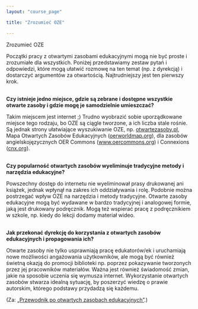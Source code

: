 ```yaml
---
layout: "course_page"

title: "Zrozumieć OZE"

---
```


<div class="text-center screen-title">
Zrozumieć OZE
</div>

<div class="screen-content">
  <p>
  Początki pracy z otwartymi zasobami edukacyjnymi mogą nie być proste i zrozumiałe dla wszystkich. Poniżej przedstawiamy zestaw pytań i odpowiedzi, które mogą ułatwić rozmowę na ten temat (np. z dyrekcją) i dostarczyć argumentów za otwartością. Najtrudniejszy jest ten pierwszy krok.
  </p>
  
  <p style="margin-top: 30px;"><strong>Czy istnieje jedno miejsce, gdzie są zebrane i dostępne wszystkie otwarte zasoby i gdzie mogę je samodzielnie umieszczać?</strong></p>
  <p>Takim miejscem jest internet ;) Trudno wyobrazić sobie uporządkowane miejsce tego rodzaju, bo OZE są ciągle tworzone, a ich liczba stale rośnie. Są jednak strony ułatwiające wyszukiwanie OZE, np. <a class="content-link" target="_blank" href="https://otwartezasoby.pl/" >otwartezasoby.pl</a>, Mapa Otwartych Zasobów Edukacyjnych (<a class="content-link" target="_blank" href="https://oerworldmap.org/">oerworldmap.org</a>), dla zasobów angielskojęzycznych OER Commons (<a class="content-link" target="_blank" href="http://www.oercommons.org">www.oercommons.org</a>) i Connexions (<a class="content-link" target="_blank" href="https://cnx.org/">cnx.org</a>).</p>
  
  <p style="margin-top: 30px;"><strong>Czy popularność otwartych zasobów wyeliminuje tradycyjne metody i narzędzia edukacyjne?</strong></p>
  <p>Powszechny dostęp do internetu nie wyeliminował prasy drukowanej ani książek, jednak wpłynął na zakres ich oddziaływania i rolę. Podobnie można postrzegać wpływ OZE na narzędzia i metody tradycyjne. Otwarte zasoby edukacyjne mogą być wydawane w bardzo tradycyjnej i analogowej formie, jaką jest drukowany podręcznik. Mogą też wspierać pracę z podręcznikiem w szkole, np. kiedy do lekcji dodamy materiał wideo.</p>
  <p style="margin-top: 30px;"><strong>Jak przekonać dyrekcję do korzystania z otwartych zasobów edukacyjnych i propagowania ich?</strong></p>
  <p>Otwarte zasoby nie tylko usprawniają pracę edukatorów/ek i uruchamiają nowe możliwości angażowania użytkowników, ale mogą być również świetną okazją do promocji biblioteki np. poprzez pokazywanie tworzonych przez jej pracowników materiałów. Ważna jest również świadomość zmian, jakie na sposobie uczenia się wymusza internet. Wykorzystanie otwartych zasobów stwarza idealną sytuację, by poszerzyć wiedzę o prawie autorskim, którego podstawy przydadzą się każdemu.</p>
  
  <p>(Za: <a class="content-link" target="_blank" href="http://koed.org.pl/wp-content/uploads/2012/03/OZE_przewodnik_v4.pdf">„Przewodnik po otwartych zasobach edukacyjnych”</a>.)</p>
  


</div> 
